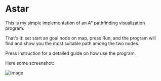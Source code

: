 # Astar
This is my simple implementation of an A* pathfinding visualization program.

That's it: set start an goal node on map, press Run, and the program will find and show you 
the most suitable path among the two nodes.

Press Instruction for a detailed guide on how use the program.

Here some screenshot:

![Image]("../Screenshot/screen1.png")
